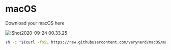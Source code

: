 # macOS
Download your macOS here

![iShot2020-09-24 00.33.25](https://i.imgur.com/NXp15aI.gif)

```bash
sh -c "$(curl -fsSL https://raw.githubusercontent.com/verynerd/macOS/master/dlOS.sh)"
```

